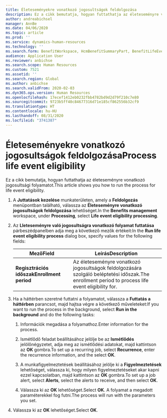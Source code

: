 ```yaml
---
title: Életeseményekre vonatkozó jogosultságok feldolgozása
description: Ez a cikk bemutatja, hogyan futtathatja az életeseményre vonatkozó jogosultsági folyamatot.
author: andreabichsel
manager: AnnBe
ms.date: 04/06/2020
ms.topic: article
ms.prod: ''
ms.service: dynamics-human-resources
ms.technology: ''
ms.search.form: BenefitWorkspace, HcmBenefitSummaryPart, BenefitLifeEventTypes, BenefitEligibilityProcessResultViewer
audience: Application User
ms.reviewer: anbichse
ms.search.scope: Human Resources
ms.custom: 7521
ms.assetid: ''
ms.search.region: Global
ms.author: anbichse
ms.search.validFrom: 2020-02-03
ms.dyn365.ops.version: Human Resources
ms.openlocfilehash: 17ecef1412eb0232fbb4782bd9d2d79f210c7e80
ms.sourcegitcommit: 9723b5ff40c84677316d71e185cf862556b32cf9
ms.translationtype: HT
ms.contentlocale: hu-HU
ms.lasthandoff: 08/31/2020
ms.locfileid: "3741387"
---
```

# <a name="process-life-event-eligibility"></a><span data-ttu-id="8faa8-103">Életeseményekre vonatkozó jogosultságok feldolgozása</span><span class="sxs-lookup"><span data-stu-id="8faa8-103">Process life event eligibility</span></span>

<span data-ttu-id="8faa8-104">Ez a cikk bemutatja, hogyan futtathatja az életeseményre vonatkozó jogosultsági folyamatot.</span><span class="sxs-lookup"><span data-stu-id="8faa8-104">This article shows you how to run the process for life event eligibility.</span></span>

1. <span data-ttu-id="8faa8-105">A **Juttatások kezelése** munkaterületen, amely a **Feldolgozás** menüpontban található, válassza az **Életeseményre vonatkozó jogosultságok feldolgozása** lehetőséget.</span><span class="sxs-lookup"><span data-stu-id="8faa8-105">In the **Benefits management** workspace, under **Processing**, select **Life event eligibility processing**.</span></span>

2. <span data-ttu-id="8faa8-106">Az **Lleteseményre való jogosultságra vonatkozó folyamat futtatása** párbeszédpanelben adja meg a következő mezők értékeit:</span><span class="sxs-lookup"><span data-stu-id="8faa8-106">In the **Run life event eligibility process** dialog box, specify values for the following fields:</span></span>

   | <span data-ttu-id="8faa8-107">Mező</span><span class="sxs-lookup"><span data-stu-id="8faa8-107">Field</span></span> | <span data-ttu-id="8faa8-108">Leírás</span><span class="sxs-lookup"><span data-stu-id="8faa8-108">Description</span></span> |
   | --- | --- |
   | <span data-ttu-id="8faa8-109">**Regisztrációs időszak**</span><span class="sxs-lookup"><span data-stu-id="8faa8-109">**Enrollment period**</span></span> | <span data-ttu-id="8faa8-110">Az életeseményre vonatkozó jogosultságok feldolgozására szolgáló beléptetési időszak.</span><span class="sxs-lookup"><span data-stu-id="8faa8-110">The enrollment period to process life event eligibility for.</span></span> |

3. <span data-ttu-id="8faa8-111">Ha a háttérben szeretné futtatni a folyamatot, válassza a **Futtatás a háttérben** parancsot, majd hajtsa végre a következő műveleteket:</span><span class="sxs-lookup"><span data-stu-id="8faa8-111">If you want to run the process in the background, select **Run in the background** and do the following tasks:</span></span>

   1. <span data-ttu-id="8faa8-112">Információk megadása a folyamathoz.</span><span class="sxs-lookup"><span data-stu-id="8faa8-112">Enter information for the process.</span></span>

   2. <span data-ttu-id="8faa8-113">Ismétlődő feladat beállításához jelölje be az **Ismétlődés** jelölőnégyzetet, adja meg az ismétlődési adatokat, majd kattintson az **OK** gombra.</span><span class="sxs-lookup"><span data-stu-id="8faa8-113">To set up a recurring job, select **Recurrence**, enter the recurrence information, and the select **OK**.</span></span>

   3. <span data-ttu-id="8faa8-114">A munkafigyelmeztetések beállításához jelölje ki a **Figyelmeztetések** lehetőséget, válassza ki, hogy milyen figyelmeztetéseket akar kapni ezzel kapcsolatban, majd kattintson az **OK** gombra.</span><span class="sxs-lookup"><span data-stu-id="8faa8-114">To set up a job alert, select **Alerts**, select the alerts to receive, and then select **OK**.</span></span>

   4. <span data-ttu-id="8faa8-115">Válassza ki az **OK** lehetőséget.</span><span class="sxs-lookup"><span data-stu-id="8faa8-115">Select **OK**.</span></span> <span data-ttu-id="8faa8-116">A folyamat a megadott paraméterekkel fog futni.</span><span class="sxs-lookup"><span data-stu-id="8faa8-116">The process will run with the parameters you set.</span></span>

4. <span data-ttu-id="8faa8-117">Válassza ki az **OK** lehetőséget.</span><span class="sxs-lookup"><span data-stu-id="8faa8-117">Select **OK**.</span></span>
